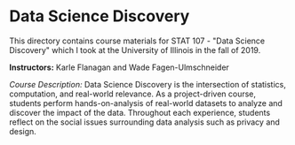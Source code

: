 # Data Science Discovery

This directory contains course materials for STAT 107 - "Data Science Discovery" which I took at the University of Illinois in the fall of 2019.

**Instructors:** Karle Flanagan and Wade Fagen-Ulmschneider

*Course Description:* Data Science Discovery is the intersection of statistics, computation, and real-world relevance. As a project-driven course, students perform hands-on-analysis of real-world datasets to analyze and discover the impact of the data. Throughout each experience, students reflect on the social issues surrounding data analysis such as privacy and design.
